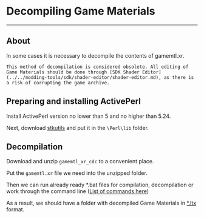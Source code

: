 # Decompiling Game Materials

___

## About

In some cases it is necessary to decompile the contents of gamemtl.xr.

```admonish warning
This method of decompilation is considered obsolete. All editing of Game Materials should be done through [SDK Shader Editor](../../modding-tools/sdk/shader-editor/shader-editor.md), as there is a risk of corrupting the game archive.
```

## Preparing and installing ActivePerl

Install ActivePerl version no lower than 5 and no higher than 5.24.

Next, download [stkutils](https://disk.yandex.ru/d/nnjntzYZQv8sD) and put it in the `\Perl\lib` folder.

## Decompilation

Download and unzip `gamemtl_xr_cdc` to a convenient place.

Put the `gamemtl.xr` file we need into the unzipped folder.

Then we can run already ready *.bat files for compilation, decompilation or work through the command line ([List of commands here](../../modding-tools/achive-compilers-decompilers/gamemtl-xr-cdc.md))

As a result, we should have a folder with decompiled Game Materials in [*.ltx](../../reference/file-formats/conf-script/ltx.md) format.
